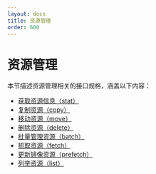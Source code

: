 ```yaml
---
layout: docs
title: 资源管理
order: 600
---
```


<a id="rs"></a>
# 资源管理

本节描述资源管理相关的接口规格，涵盖以下内容：  

* [获取资源信息（stat）][statHref]
* [复制资源（copy）][copyHref]
* [移动资源（move）][moveHref]
* [删除资源（delete）][deleteHref]
* [批量管理资源（batch）][batchHref]
* [抓取资源（fetch）][fetchHref]
* [更新镜像资源（prefetch）][prefetchHref]
* [列举资源（list）][listHref]

[statHref]:     stat.html   "获取资源信息"
[copyHref]:     copy.html   "复制资源"
[moveHref]:     move.html   "移动资源"
[deleteHref]:   delete.html "删除资源"
[batchHref]:    batch.html  "批量管理资源"

[fetchHref]:    fetch.html  "批量管理资源"
[prefetchHref]: prefetch.html  "批量管理资源"

[listHref]:     list.html   "列举资源"
